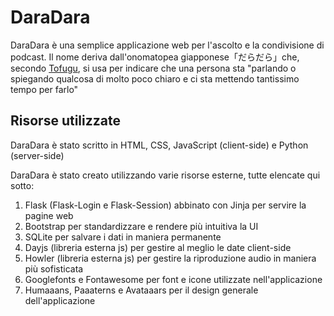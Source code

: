 # DaraDara

DaraDara è una semplice applicazione web per l'ascolto e la condivisione di podcast.
Il nome deriva dall'onomatopea giapponese「だらだら」che, secondo [Tofugu](https://www.tofugu.com/japanese/japanese-onomatopoeia/), si usa per indicare che una persona sta "parlando o spiegando qualcosa di molto poco chiaro e ci sta mettendo tantissimo tempo per farlo"

## Risorse utilizzate

DaraDara è stato scritto in HTML, CSS, JavaScript (client-side) e Python (server-side)

DaraDara è stato creato utilizzando varie risorse esterne, tutte elencate qui sotto:

1. Flask (Flask-Login e Flask-Session) abbinato con Jinja per servire la pagine web
2. Bootstrap per standardizzare e rendere più intuitiva la UI
3. SQLite per salvare i dati in maniera permanente
4. Dayjs (libreria esterna js) per gestire al meglio le date client-side
5. Howler (libreria esterna js) per gestire la riproduzione audio in maniera più sofisticata
6. Googlefonts e Fontawesome per font e icone utilizzate nell'applicazione
7. Humaaans, Paaaterns e Avataaars per il design generale dell'applicazione
